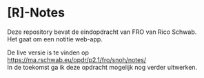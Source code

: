# [R]-Notes  
Deze repository bevat de eindopdracht van FRO van Rico Schwab.  
Het gaat om een notitie web-app.  
  
De live versie is te vinden op https://ma.rschwab.eu/opdr/p2.1/fro/snoh/notes/  
In de toekomst ga ik deze opdracht mogelijk nog verder uitwerken.
